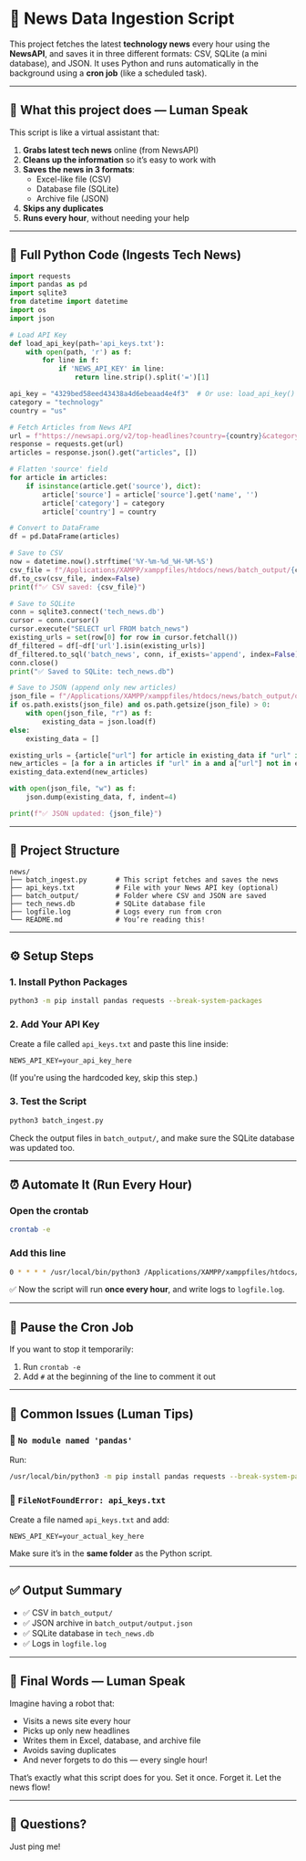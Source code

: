 
# 📰 News Data Ingestion Script

This project fetches the latest **technology news** every hour using the **NewsAPI**, and saves it in three different formats: CSV, SQLite (a mini database), and JSON. It uses Python and runs automatically in the background using a **cron job** (like a scheduled task).

---

## 📜 What this project does — Luman Speak

This script is like a virtual assistant that:

1. **Grabs latest tech news** online (from NewsAPI)
2. **Cleans up the information** so it’s easy to work with
3. **Saves the news in 3 formats**:
   - Excel-like file (CSV)
   - Database file (SQLite)
   - Archive file (JSON)
4. **Skips any duplicates**
5. **Runs every hour**, without needing your help

---

## 🧠 Full Python Code (Ingests Tech News)

```python
import requests
import pandas as pd
import sqlite3
from datetime import datetime
import os
import json

# Load API Key
def load_api_key(path='api_keys.txt'):
    with open(path, 'r') as f:
        for line in f:
            if 'NEWS_API_KEY' in line:
                return line.strip().split('=')[1]

api_key = "4329bed58eed43438a4d6ebeaad4e4f3"  # Or use: load_api_key()
category = "technology"
country = "us"

# Fetch Articles from News API
url = f"https://newsapi.org/v2/top-headlines?country={country}&category={category}&apiKey={api_key}"
response = requests.get(url)
articles = response.json().get("articles", [])

# Flatten 'source' field
for article in articles:
    if isinstance(article.get('source'), dict):
        article['source'] = article['source'].get('name', '')
        article['category'] = category
        article['country'] = country

# Convert to DataFrame
df = pd.DataFrame(articles)

# Save to CSV
now = datetime.now().strftime('%Y-%m-%d_%H-%M-%S')
csv_file = f"/Applications/XAMPP/xamppfiles/htdocs/news/batch_output/{category}_{country}_{now}.csv"
df.to_csv(csv_file, index=False)
print(f"✅ CSV saved: {csv_file}")

# Save to SQLite
conn = sqlite3.connect('tech_news.db')
cursor = conn.cursor()
cursor.execute("SELECT url FROM batch_news")
existing_urls = set(row[0] for row in cursor.fetchall())
df_filtered = df[~df['url'].isin(existing_urls)]
df_filtered.to_sql('batch_news', conn, if_exists='append', index=False)
conn.close()
print("✅ Saved to SQLite: tech_news.db")

# Save to JSON (append only new articles)
json_file = f"/Applications/XAMPP/xamppfiles/htdocs/news/batch_output/output.json"
if os.path.exists(json_file) and os.path.getsize(json_file) > 0:
    with open(json_file, "r") as f:
        existing_data = json.load(f)
else:
    existing_data = []

existing_urls = {article["url"] for article in existing_data if "url" in article}
new_articles = [a for a in articles if "url" in a and a["url"] not in existing_urls]
existing_data.extend(new_articles)

with open(json_file, "w") as f:
    json.dump(existing_data, f, indent=4)

print(f"✅ JSON updated: {json_file}")
```

---

## 📁 Project Structure

```
news/
├── batch_ingest.py       # This script fetches and saves the news
├── api_keys.txt          # File with your News API key (optional)
├── batch_output/         # Folder where CSV and JSON are saved
├── tech_news.db          # SQLite database file
├── logfile.log           # Logs every run from cron
└── README.md             # You’re reading this!
```

---

## ⚙️ Setup Steps

### 1. Install Python Packages

```bash
python3 -m pip install pandas requests --break-system-packages
```

### 2. Add Your API Key

Create a file called `api_keys.txt` and paste this line inside:

```
NEWS_API_KEY=your_api_key_here
```

(If you're using the hardcoded key, skip this step.)

### 3. Test the Script

```bash
python3 batch_ingest.py
```

Check the output files in `batch_output/`, and make sure the SQLite database was updated too.

---

## ⏰ Automate It (Run Every Hour)

### Open the crontab

```bash
crontab -e
```

### Add this line

```bash
0 * * * * /usr/local/bin/python3 /Applications/XAMPP/xamppfiles/htdocs/news/batch_ingest.py >> /Applications/XAMPP/xamppfiles/htdocs/news/logfile.log 2>&1
```

✅ Now the script will run **once every hour**, and write logs to `logfile.log`.

---

## 🛑 Pause the Cron Job

If you want to stop it temporarily:

1. Run `crontab -e`
2. Add `#` at the beginning of the line to comment it out

---

## 🐞 Common Issues (Luman Tips)

### 🧩 `No module named 'pandas'`
Run:

```bash
/usr/local/bin/python3 -m pip install pandas requests --break-system-packages
```

### 🧩 `FileNotFoundError: api_keys.txt`
Create a file named `api_keys.txt` and add:

```
NEWS_API_KEY=your_actual_key_here
```

Make sure it’s in the **same folder** as the Python script.

---

## ✅ Output Summary

- ✅ CSV in `batch_output/`
- ✅ JSON archive in `batch_output/output.json`
- ✅ SQLite database in `tech_news.db`
- ✅ Logs in `logfile.log`

---

## 🤖 Final Words — Luman Speak

Imagine having a robot that:
- Visits a news site every hour
- Picks up only new headlines
- Writes them in Excel, database, and archive file
- Avoids saving duplicates
- And never forgets to do this — every single hour!

That’s exactly what this script does for you. Set it once. Forget it. Let the news flow!

---

## 💬 Questions?

Just ping me!
